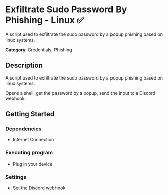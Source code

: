  
# Exfiltrate Sudo Password By Phishing - Linux ✅

A script used to exfiltrate the sudo password by a popup phishing based on linux systems.

**Category**: Credentials, Phishing

## Description

A script used to exfiltrate the sudo password by a popup phishing based on linux systems.

Opens a shell, get the password by a popup, send the input to a Discord webhook.

## Getting Started

### Dependencies

* Internet Connection

### Executing program

* Plug in your device

### Settings

* Set the Discord webhook